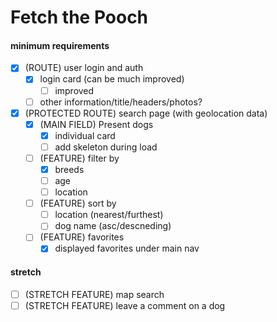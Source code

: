 # Fetch the Pooch

#### minimum requirements

- [x] (ROUTE) user login and auth
  - [x] login card (can be much improved)
    - [ ] improved
  - [ ] other information/title/headers/photos?
- [x] (PROTECTED ROUTE) search page (with geolocation data)
  - [x] (MAIN FIELD) Present dogs
    - [x] individual card
    - [ ] add skeleton during load
  - [ ] (FEATURE) filter by
    - [x] breeds
    - [ ] age
    - [ ] location
  - [ ] (FEATURE) sort by
    - [ ] location (nearest/furthest)
    - [ ] dog name (asc/descneding)
  - [ ] (FEATURE) favorites
    - [x] displayed favorites under main nav

#### stretch

- [ ] (STRETCH FEATURE) map search
- [ ] (STRETCH FEATURE) leave a comment on a dog
